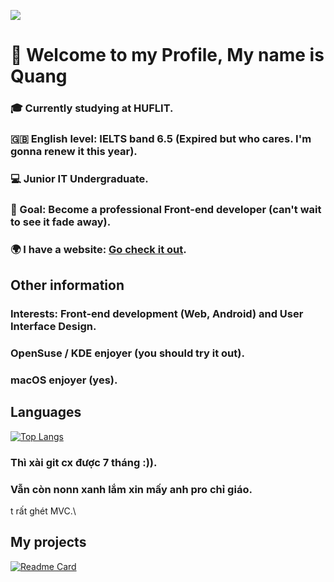 ![](http://github-profile-summary-cards.vercel.app/api/cards/profile-details?username=fowardslash&theme=github)
# 👋 Welcome to my Profile, My name is Quang
### 🎓 Currently studying at HUFLIT.
### 🇬🇧 English level: IELTS band 6.5 (Expired but who cares. I'm gonna renew it this year).
### 💻 Junior IT Undergraduate.
### 🏁 Goal: Become a professional Front-end developer (can't wait to see it fade away).
### 🌍 I have a website: [Go check it out](https://fowardslash.vercel.app).
## Other information
### Interests: Front-end development (Web, Android) and User Interface Design.
### OpenSuse / KDE enjoyer (you should try it out).
### macOS enjoyer (yes).
## Languages
[![Top Langs](https://github-readme-stats.vercel.app/api/top-langs/?username=anuraghazra)](https://github.com/anuraghazra/github-readme-stats)

### Thì xài git cx được 7 tháng :)).
### Vẫn còn nonn xanh lắm xin mấy anh pro chỉ giáo.
t rất ghét MVC.\
## My projects
[![Readme Card](https://github-readme-stats.vercel.app/api/pin/?username=trduyth4nh&repo=socialife)](https://github.com/anuraghazra/github-readme-stats)
